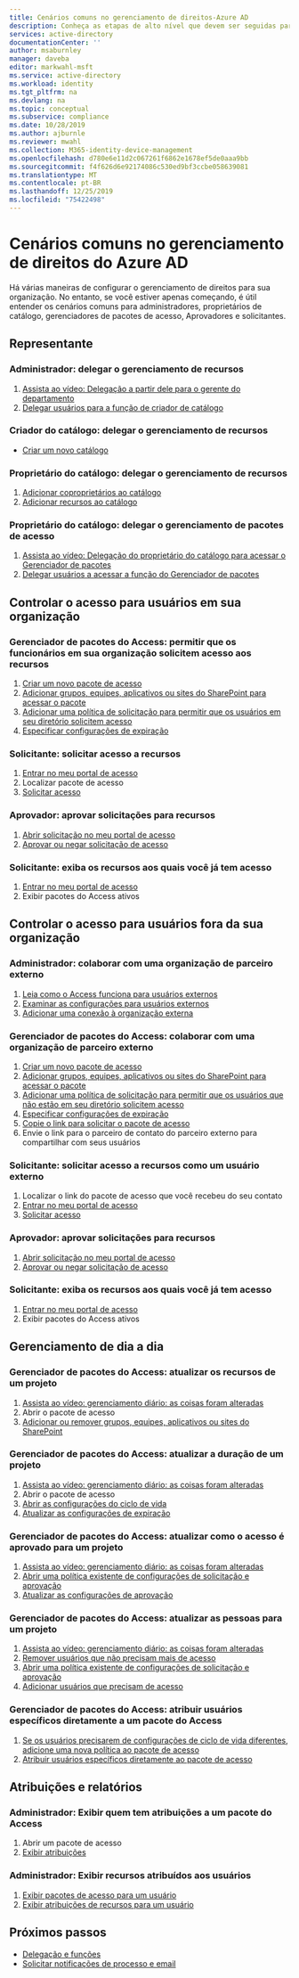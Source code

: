 ```yaml
---
title: Cenários comuns no gerenciamento de direitos-Azure AD
description: Conheça as etapas de alto nível que devem ser seguidas para cenários comuns no gerenciamento de direitos Azure Active Directory.
services: active-directory
documentationCenter: ''
author: msaburnley
manager: daveba
editor: markwahl-msft
ms.service: active-directory
ms.workload: identity
ms.tgt_pltfrm: na
ms.devlang: na
ms.topic: conceptual
ms.subservice: compliance
ms.date: 10/28/2019
ms.author: ajburnle
ms.reviewer: mwahl
ms.collection: M365-identity-device-management
ms.openlocfilehash: d780e6e11d2c067261f6862e1678ef5de0aaa9bb
ms.sourcegitcommit: f4f626d6e92174086c530ed9bf3ccbe058639081
ms.translationtype: MT
ms.contentlocale: pt-BR
ms.lasthandoff: 12/25/2019
ms.locfileid: "75422498"
---
```

# <a name="common-scenarios-in-azure-ad-entitlement-management"></a>Cenários comuns no gerenciamento de direitos do Azure AD

Há várias maneiras de configurar o gerenciamento de direitos para sua organização. No entanto, se você estiver apenas começando, é útil entender os cenários comuns para administradores, proprietários de catálogo, gerenciadores de pacotes de acesso, Aprovadores e solicitantes.

## <a name="delegate"></a>Representante

### <a name="administrator-delegate-management-of-resources"></a>Administrador: delegar o gerenciamento de recursos

1. [Assista ao vídeo: Delegação a partir dele para o gerente do departamento](https://www.microsoft.com/videoplayer/embed/RE3Lq00)
1. [Delegar usuários para a função de criador de catálogo](entitlement-management-delegate-catalog.md)

### <a name="catalog-creator-delegate-management-of-resources"></a>Criador do catálogo: delegar o gerenciamento de recursos

- [Criar um novo catálogo](entitlement-management-catalog-create.md#create-a-catalog)

### <a name="catalog-owner-delegate-management-of-resources"></a>Proprietário do catálogo: delegar o gerenciamento de recursos

1. [Adicionar coproprietários ao catálogo](entitlement-management-catalog-create.md#add-additional-catalog-owners)
1. [Adicionar recursos ao catálogo](entitlement-management-catalog-create.md#add-resources-to-a-catalog)

### <a name="catalog-owner-delegate-management-of-access-packages"></a>Proprietário do catálogo: delegar o gerenciamento de pacotes de acesso

1. [Assista ao vídeo: Delegação do proprietário do catálogo para acessar o Gerenciador de pacotes](https://www.microsoft.com/videoplayer/embed/RE3Lq08)
1. [Delegar usuários a acessar a função do Gerenciador de pacotes](entitlement-management-delegate-managers.md)

## <a name="govern-access-for-users-in-your-organization"></a>Controlar o acesso para usuários em sua organização

### <a name="access-package-manager-allow-employees-in-your-organization-to-request-access-to-resources"></a>Gerenciador de pacotes do Access: permitir que os funcionários em sua organização solicitem acesso aos recursos

1. [Criar um novo pacote de acesso](entitlement-management-access-package-create.md#start-new-access-package)
1. [Adicionar grupos, equipes, aplicativos ou sites do SharePoint para acessar o pacote](entitlement-management-access-package-create.md#resource-roles)
1. [Adicionar uma política de solicitação para permitir que os usuários em seu diretório solicitem acesso](entitlement-management-access-package-create.md#for-users-in-your-directory)
1. [Especificar configurações de expiração](entitlement-management-access-package-create.md#lifecycle)

### <a name="requestor-request-access-to-resources"></a>Solicitante: solicitar acesso a recursos

1. [Entrar no meu portal de acesso](entitlement-management-request-access.md#sign-in-to-the-my-access-portal)
1. Localizar pacote de acesso
1. [Solicitar acesso](entitlement-management-request-access.md#request-an-access-package)

### <a name="approver-approve-requests-to-resources"></a>Aprovador: aprovar solicitações para recursos

1. [Abrir solicitação no meu portal de acesso](entitlement-management-request-approve.md#open-request)
1. [Aprovar ou negar solicitação de acesso](entitlement-management-request-approve.md#approve-or-deny-request)

### <a name="requestor-view-the-resources-you-already-have-access-to"></a>Solicitante: exiba os recursos aos quais você já tem acesso

1. [Entrar no meu portal de acesso](entitlement-management-request-access.md#sign-in-to-the-my-access-portal)
1. Exibir pacotes do Access ativos

## <a name="govern-access-for-users-outside-your-organization"></a>Controlar o acesso para usuários fora da sua organização

### <a name="administrator-collaborate-with-an-external-partner-organization"></a>Administrador: colaborar com uma organização de parceiro externo

1. [Leia como o Access funciona para usuários externos](entitlement-management-external-users.md#how-access-works-for-external-users)
1. [Examinar as configurações para usuários externos](entitlement-management-external-users.md#settings-for-external-users)
1. [Adicionar uma conexão à organização externa](entitlement-management-organization.md)

### <a name="access-package-manager-collaborate-with-an-external-partner-organization"></a>Gerenciador de pacotes do Access: colaborar com uma organização de parceiro externo

1. [Criar um novo pacote de acesso](entitlement-management-access-package-create.md#start-new-access-package)
1. [Adicionar grupos, equipes, aplicativos ou sites do SharePoint para acessar o pacote](entitlement-management-access-package-resources.md#add-resource-roles)
1. [Adicionar uma política de solicitação para permitir que os usuários que não estão em seu diretório solicitem acesso](entitlement-management-access-package-request-policy.md#for-users-not-in-your-directory)
1. [Especificar configurações de expiração](entitlement-management-access-package-create.md#lifecycle)
1. [Copie o link para solicitar o pacote de acesso](entitlement-management-access-package-settings.md)
1. Envie o link para o parceiro de contato do parceiro externo para compartilhar com seus usuários

### <a name="requestor-request-access-to-resources-as-an-external-user"></a>Solicitante: solicitar acesso a recursos como um usuário externo

1. Localizar o link do pacote de acesso que você recebeu do seu contato
1. [Entrar no meu portal de acesso](entitlement-management-request-access.md#sign-in-to-the-my-access-portal)
1. [Solicitar acesso](entitlement-management-request-access.md#request-an-access-package)

### <a name="approver-approve-requests-to-resources"></a>Aprovador: aprovar solicitações para recursos

1. [Abrir solicitação no meu portal de acesso](entitlement-management-request-approve.md#open-request)
1. [Aprovar ou negar solicitação de acesso](entitlement-management-request-approve.md#approve-or-deny-request)

### <a name="requestor-view-the-resources-your-already-have-access-to"></a>Solicitante: exiba os recursos aos quais você já tem acesso

1. [Entrar no meu portal de acesso](entitlement-management-request-access.md#sign-in-to-the-my-access-portal)
1. Exibir pacotes do Access ativos

## <a name="day-to-day-management"></a>Gerenciamento de dia a dia

### <a name="access-package-manager-update-the-resources-for-a-project"></a>Gerenciador de pacotes do Access: atualizar os recursos de um projeto

1. [Assista ao vídeo: gerenciamento diário: as coisas foram alteradas](https://www.microsoft.com/videoplayer/embed/RE3LD4Z)
1. Abrir o pacote de acesso
1. [Adicionar ou remover grupos, equipes, aplicativos ou sites do SharePoint](entitlement-management-access-package-resources.md#add-resource-roles)

### <a name="access-package-manager-update-the-duration-for-a-project"></a>Gerenciador de pacotes do Access: atualizar a duração de um projeto

1. [Assista ao vídeo: gerenciamento diário: as coisas foram alteradas](https://www.microsoft.com/videoplayer/embed/RE3LD4Z)
1. Abrir o pacote de acesso
1. [Abrir as configurações do ciclo de vida](entitlement-management-access-package-lifecycle-policy.md#open-lifecycle-settings)
1. [Atualizar as configurações de expiração](entitlement-management-access-package-lifecycle-policy.md#lifecycle)

### <a name="access-package-manager-update-how-access-is-approved-for-a-project"></a>Gerenciador de pacotes do Access: atualizar como o acesso é aprovado para um projeto

1. [Assista ao vídeo: gerenciamento diário: as coisas foram alteradas](https://www.microsoft.com/videoplayer/embed/RE3LD4Z)
1. [Abrir uma política existente de configurações de solicitação e aprovação](entitlement-management-access-package-request-policy.md#open-an-existing-policy-of-request-and-approval-settings)
1. [Atualizar as configurações de aprovação](entitlement-management-access-package-request-policy.md#approval)

### <a name="access-package-manager-update-the-people-for-a-project"></a>Gerenciador de pacotes do Access: atualizar as pessoas para um projeto

1. [Assista ao vídeo: gerenciamento diário: as coisas foram alteradas](https://www.microsoft.com/videoplayer/embed/RE3LD4Z)
1. [Remover usuários que não precisam mais de acesso](entitlement-management-access-package-assignments.md)
1. [Abrir uma política existente de configurações de solicitação e aprovação](entitlement-management-access-package-request-policy.md#open-an-existing-policy-of-request-and-approval-settings)
1. [Adicionar usuários que precisam de acesso](entitlement-management-access-package-request-policy.md#for-users-in-your-directory)

### <a name="access-package-manager-directly-assign-specific-users-to-an-access-package"></a>Gerenciador de pacotes do Access: atribuir usuários específicos diretamente a um pacote do Access

1. [Se os usuários precisarem de configurações de ciclo de vida diferentes, adicione uma nova política ao pacote de acesso](entitlement-management-access-package-request-policy.md#add-a-new-policy-of-request-and-approval-settings)
1. [Atribuir usuários específicos diretamente ao pacote de acesso](entitlement-management-access-package-assignments.md#directly-assign-a-user)

## <a name="assignments-and-reports"></a>Atribuições e relatórios

### <a name="administrator-view-who-has-assignments-to-an-access-package"></a>Administrador: Exibir quem tem atribuições a um pacote do Access

1. Abrir um pacote de acesso
1. [Exibir atribuições](entitlement-management-access-package-assignments.md#view-who-has-an-assignment)

### <a name="administrator-view-resources-assigned-to-users"></a>Administrador: Exibir recursos atribuídos aos usuários

1. [Exibir pacotes de acesso para um usuário](entitlement-management-reports.md#view-access-packages-for-a-user)
1. [Exibir atribuições de recursos para um usuário](entitlement-management-reports.md#view-resource-assignments-for-a-user)

## <a name="next-steps"></a>Próximos passos

- [Delegação e funções](entitlement-management-delegate.md)
- [Solicitar notificações de processo e email](entitlement-management-process.md)
